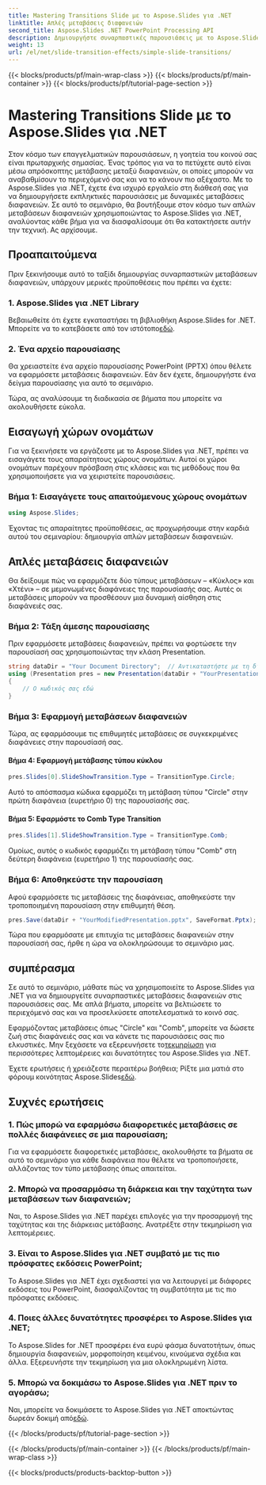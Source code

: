 ```yaml
---
title: Mastering Transitions Slide με το Aspose.Slides για .NET
linktitle: Απλές μεταβάσεις διαφανειών
second_title: Aspose.Slides .NET PowerPoint Processing API
description: Δημιουργήστε συναρπαστικές παρουσιάσεις με το Aspose.Slides για .NET. Μάθετε να εφαρμόζετε δυναμικές μεταβάσεις διαφανειών χωρίς κόπο.
weight: 13
url: /el/net/slide-transition-effects/simple-slide-transitions/
---
```


{{< blocks/products/pf/main-wrap-class >}}
{{< blocks/products/pf/main-container >}}
{{< blocks/products/pf/tutorial-page-section >}}

# Mastering Transitions Slide με το Aspose.Slides για .NET


Στον κόσμο των επαγγελματικών παρουσιάσεων, η γοητεία του κοινού σας είναι πρωταρχικής σημασίας. Ένας τρόπος για να το πετύχετε αυτό είναι μέσω απρόσκοπτης μετάβασης μεταξύ διαφανειών, οι οποίες μπορούν να αναβαθμίσουν το περιεχόμενό σας και να το κάνουν πιο αξέχαστο. Με το Aspose.Slides για .NET, έχετε ένα ισχυρό εργαλείο στη διάθεσή σας για να δημιουργήσετε εκπληκτικές παρουσιάσεις με δυναμικές μεταβάσεις διαφανειών. Σε αυτό το σεμινάριο, θα βουτήξουμε στον κόσμο των απλών μεταβάσεων διαφανειών χρησιμοποιώντας το Aspose.Slides για .NET, αναλύοντας κάθε βήμα για να διασφαλίσουμε ότι θα κατακτήσετε αυτήν την τεχνική. Ας αρχίσουμε.

## Προαπαιτούμενα

Πριν ξεκινήσουμε αυτό το ταξίδι δημιουργίας συναρπαστικών μεταβάσεων διαφανειών, υπάρχουν μερικές προϋποθέσεις που πρέπει να έχετε:

### 1. Aspose.Slides για .NET Library

 Βεβαιωθείτε ότι έχετε εγκαταστήσει τη βιβλιοθήκη Aspose.Slides for .NET. Μπορείτε να το κατεβάσετε από τον ιστότοπο[εδώ](https://releases.aspose.com/slides/net/).

### 2. Ένα αρχείο παρουσίασης

Θα χρειαστείτε ένα αρχείο παρουσίασης PowerPoint (PPTX) όπου θέλετε να εφαρμόσετε μεταβάσεις διαφανειών. Εάν δεν έχετε, δημιουργήστε ένα δείγμα παρουσίασης για αυτό το σεμινάριο.

Τώρα, ας αναλύσουμε τη διαδικασία σε βήματα που μπορείτε να ακολουθήσετε εύκολα.

## Εισαγωγή χώρων ονομάτων

Για να ξεκινήσετε να εργάζεστε με το Aspose.Slides για .NET, πρέπει να εισαγάγετε τους απαραίτητους χώρους ονομάτων. Αυτοί οι χώροι ονομάτων παρέχουν πρόσβαση στις κλάσεις και τις μεθόδους που θα χρησιμοποιήσετε για να χειριστείτε παρουσιάσεις.

### Βήμα 1: Εισαγάγετε τους απαιτούμενους χώρους ονομάτων

```csharp
using Aspose.Slides;
```

Έχοντας τις απαραίτητες προϋποθέσεις, ας προχωρήσουμε στην καρδιά αυτού του σεμιναρίου: δημιουργία απλών μεταβάσεων διαφανειών.

## Απλές μεταβάσεις διαφανειών

Θα δείξουμε πώς να εφαρμόζετε δύο τύπους μεταβάσεων – «Κύκλος» και «Χτένι» – σε μεμονωμένες διαφάνειες της παρουσίασής σας. Αυτές οι μεταβάσεις μπορούν να προσθέσουν μια δυναμική αίσθηση στις διαφάνειές σας.

### Βήμα 2: Τάξη άμεσης παρουσίασης

Πριν εφαρμόσετε μεταβάσεις διαφανειών, πρέπει να φορτώσετε την παρουσίασή σας χρησιμοποιώντας την κλάση Presentation.

```csharp
string dataDir = "Your Document Directory";  // Αντικαταστήστε με τη διαδρομή καταλόγου σας
using (Presentation pres = new Presentation(dataDir + "YourPresentation.pptx"))
{
    // Ο κωδικός σας εδώ
}
```

### Βήμα 3: Εφαρμογή μεταβάσεων διαφανειών

Τώρα, ας εφαρμόσουμε τις επιθυμητές μεταβάσεις σε συγκεκριμένες διαφάνειες στην παρουσίασή σας.

#### Βήμα 4: Εφαρμογή μετάβασης τύπου κύκλου

```csharp
pres.Slides[0].SlideShowTransition.Type = TransitionType.Circle;
```

Αυτό το απόσπασμα κώδικα εφαρμόζει τη μετάβαση τύπου "Circle" στην πρώτη διαφάνεια (ευρετήριο 0) της παρουσίασής σας.

#### Βήμα 5: Εφαρμόστε το Comb Type Transition

```csharp
pres.Slides[1].SlideShowTransition.Type = TransitionType.Comb;
```

Ομοίως, αυτός ο κωδικός εφαρμόζει τη μετάβαση τύπου "Comb" στη δεύτερη διαφάνεια (ευρετήριο 1) της παρουσίασής σας.

### Βήμα 6: Αποθηκεύστε την παρουσίαση

Αφού εφαρμόσετε τις μεταβάσεις της διαφάνειας, αποθηκεύστε την τροποποιημένη παρουσίαση στην επιθυμητή θέση.

```csharp
pres.Save(dataDir + "YourModifiedPresentation.pptx", SaveFormat.Pptx);
```

Τώρα που εφαρμόσατε με επιτυχία τις μεταβάσεις διαφανειών στην παρουσίασή σας, ήρθε η ώρα να ολοκληρώσουμε το σεμινάριο μας.

## συμπέρασμα

Σε αυτό το σεμινάριο, μάθατε πώς να χρησιμοποιείτε το Aspose.Slides για .NET για να δημιουργείτε συναρπαστικές μεταβάσεις διαφανειών στις παρουσιάσεις σας. Με απλά βήματα, μπορείτε να βελτιώσετε το περιεχόμενό σας και να προσελκύσετε αποτελεσματικά το κοινό σας.

 Εφαρμόζοντας μεταβάσεις όπως "Circle" και "Comb", μπορείτε να δώσετε ζωή στις διαφάνειές σας και να κάνετε τις παρουσιάσεις σας πιο ελκυστικές. Μην ξεχάσετε να εξερευνήσετε το[τεκμηρίωση](https://reference.aspose.com/slides/net/) για περισσότερες λεπτομέρειες και δυνατότητες του Aspose.Slides για .NET.

 Έχετε ερωτήσεις ή χρειάζεστε περαιτέρω βοήθεια; Ρίξτε μια ματιά στο φόρουμ κοινότητας Aspose.Slides[εδώ](https://forum.aspose.com/).

## Συχνές ερωτήσεις

### 1. Πώς μπορώ να εφαρμόσω διαφορετικές μεταβάσεις σε πολλές διαφάνειες σε μια παρουσίαση;
Για να εφαρμόσετε διαφορετικές μεταβάσεις, ακολουθήστε τα βήματα σε αυτό το σεμινάριο για κάθε διαφάνεια που θέλετε να τροποποιήσετε, αλλάζοντας τον τύπο μετάβασης όπως απαιτείται.

### 2. Μπορώ να προσαρμόσω τη διάρκεια και την ταχύτητα των μεταβάσεων των διαφανειών;
Ναι, το Aspose.Slides για .NET παρέχει επιλογές για την προσαρμογή της ταχύτητας και της διάρκειας μετάβασης. Ανατρέξτε στην τεκμηρίωση για λεπτομέρειες.

### 3. Είναι το Aspose.Slides για .NET συμβατό με τις πιο πρόσφατες εκδόσεις PowerPoint;
Το Aspose.Slides για .NET έχει σχεδιαστεί για να λειτουργεί με διάφορες εκδόσεις του PowerPoint, διασφαλίζοντας τη συμβατότητα με τις πιο πρόσφατες εκδόσεις.

### 4. Ποιες άλλες δυνατότητες προσφέρει το Aspose.Slides για .NET;
Το Aspose.Slides for .NET προσφέρει ένα ευρύ φάσμα δυνατοτήτων, όπως δημιουργία διαφανειών, μορφοποίηση κειμένου, κινούμενα σχέδια και άλλα. Εξερευνήστε την τεκμηρίωση για μια ολοκληρωμένη λίστα.

### 5. Μπορώ να δοκιμάσω το Aspose.Slides για .NET πριν το αγοράσω;
 Ναι, μπορείτε να δοκιμάσετε το Aspose.Slides για .NET αποκτώντας δωρεάν δοκιμή από[εδώ](https://releases.aspose.com/).

{{< /blocks/products/pf/tutorial-page-section >}}

{{< /blocks/products/pf/main-container >}}
{{< /blocks/products/pf/main-wrap-class >}}

{{< blocks/products/products-backtop-button >}}
